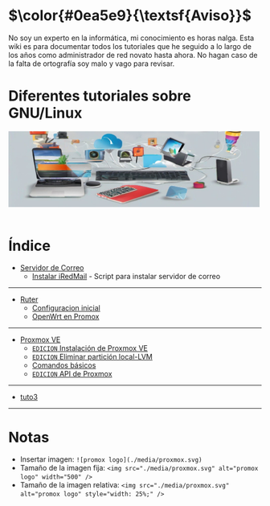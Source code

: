 # $\color{#0ea5e9}{\textsf{Aviso}}$

No soy un experto en la informática, mi conocimiento es horas nalga. Esta wiki es para documentar todos los tutoriales que he seguido a lo largo de los años como administrador de red novato hasta ahora. No hagan caso de la falta de ortografía soy malo y vago para revisar.


# Diferentes tutoriales sobre GNU/Linux

<img src="./media/tuto.jpg" alt="tutorial" width="500" /><br><br>


# Índice

* [Servidor de Correo](./page/servidor_de_correo.md)
  - [Instalar iRedMail](./page/servidor_de_correo/instalar_iredmail.md) - Script para instalar servidor de correo
<hr>

* [Ruter](./page/ruter.md)
    - [Configuracion inicial](./page/ruter/configuracion_inicial.md)
    - [OpenWrt en Promox](./page/ruter/openwrt_en_promox.md)
<hr>

* [Proxmox VE](./page/proxmox.md)
  - [`EDICION` Instalación de Proxmox VE](./page/proxmox_ve/instalacion_promox_ve.md)
  - [`EDICION` Eliminar partición local-LVM](./page/proxmox_ve/eliminar_particion_local-lvm.md)
  - [Comandos básicos](./page/proxmox_ve/comandos_basicos.md)
  - [`EDICION`  API de Proxmox](./page/proxmox_ve/api_de_proxmox.md)
<hr>

* [tuto3](./page/)
<hr>



# Notas
* Insertar imagen: `![promox logo](./media/proxmox.svg)`
* Tamaño de la imagen fija: `<img src="./media/proxmox.svg" alt="promox logo" width="500" />`
* Tamaño de la imagen relativa: `<img src="./media/proxmox.svg" alt="promox logo" style="width: 25%;" />`


